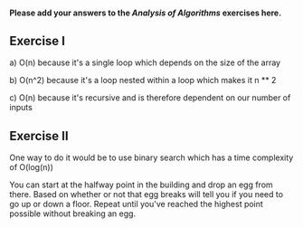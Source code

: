 #### Please add your answers to the **_Analysis of Algorithms_** exercises here.

## Exercise I

a) O(n) because it's a single loop which depends on the size of the array

b) O(n^2) because it's a loop nested within a loop which makes it n \*\* 2

c) O(n) because it's recursive and is therefore dependent on our number of inputs

## Exercise II

One way to do it would be to use binary search which has a time complexity of O(log(n))

You can start at the halfway point in the building and drop an egg from there. Based on whether or not that egg breaks will tell you if you need to go up or down a floor. Repeat until you've reached the highest point possible without breaking an egg.
